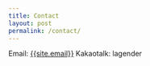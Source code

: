 ```yaml
---
title: Contact
layout: post
permalink: /contact/
---
```


Email: <a href="mailto:{{site.email}}">{{site.email}}</a>
Kakaotalk: lagender